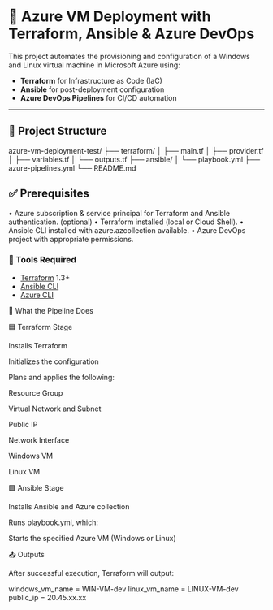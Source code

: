 # 🚀 Azure VM Deployment with Terraform, Ansible & Azure DevOps

This project automates the provisioning and configuration of a Windows and Linux virtual machine in Microsoft Azure using:

- **Terraform** for Infrastructure as Code (IaC)
- **Ansible** for post-deployment configuration
- **Azure DevOps Pipelines** for CI/CD automation

---

## 📁 Project Structure


azure-vm-deployment-test/
├── terraform/
│ ├── main.tf
│ ├── provider.tf
│ ├── variables.tf
│ └── outputs.tf
├── ansible/
│ └── playbook.yml
├── azure-pipelines.yml
└── README.md

## ✅ Prerequisites

• Azure subscription & service principal for Terraform and Ansible authentication.
(optional)
• Terraform installed (local or Cloud Shell).
• Ansible CLI installed with azure.azcollection available.
• Azure DevOps project with appropriate permissions.

### 🧰 Tools Required

- [Terraform](https://developer.hashicorp.com/terraform/downloads) 1.3+
- [Ansible CLI](https://docs.ansible.com/ansible/latest/installation_guide/intro_installation.html)
- [Azure CLI](https://learn.microsoft.com/en-us/cli/azure/install-azure-cli)


🧪 What the Pipeline Does


🟦 Terraform Stage

Installs Terraform

Initializes the configuration

Plans and applies the following:

Resource Group

Virtual Network and Subnet

Public IP

Network Interface

Windows VM

Linux VM

🟩 Ansible Stage

Installs Ansible and Azure collection

Runs playbook.yml, which:

Starts the specified Azure VM (Windows or Linux)

📤 Outputs

After successful execution, Terraform will output:

windows_vm_name = WIN-VM-dev
linux_vm_name   = LINUX-VM-dev
public_ip       = 20.45.xx.xx
